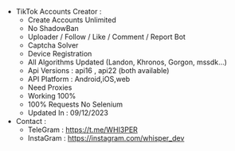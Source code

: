 - TikTok Accounts Creator :
  - Create Accounts Unlimited
  - No ShadowBan
  - Uploader / Follow / Like / Comment / Report Bot
  - Captcha Solver
  - Device Registration
  - All Algorithms Updated (Landon, Khronos, Gorgon, mssdk...)
  - Api Versions : api16 , api22 (both available)
  - API Platform : Android,iOS,web
  - Need Proxies
  - Working 100%
  - 100% Requests No Selenium
  - Updated In : 09/12/2023
- Contact :
  - TeleGram : https://t.me/WHI3PER
  - InstaGram : https://instagram.com/whisper_dev
